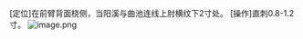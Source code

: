 [定位]在前臂背面桡侧，当阳溪与曲池连线上肘横纹下2寸处。
[操作]直刺0.8-1.2寸。
![image.png](https://picgo18719498306.oss-cn-guangzhou.aliyuncs.com/20250423172110073.png)

